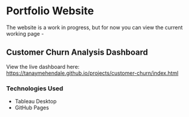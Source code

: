 # Portfolio Website
The website is a work in progress, but for now you can view the current working page -

## Customer Churn Analysis Dashboard
View the live dashboard here: https://tanaymehendale.github.io/projects/customer-churn/index.html

### Technologies Used
- Tableau Desktop
- GitHub Pages
